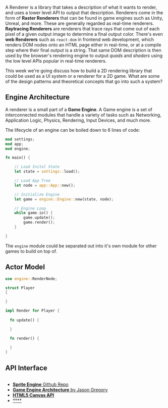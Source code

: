 A Renderer is a library that takes a description of what it wants to render, and uses a lower level API to output that description. Renderers come in the form of **Raster Renderers** that can be found in game engines such as Unity, Unreal, and more. These are generally regarded as real-time renderers. **Raytracing Renderers** are renderers that trace rays that come out of each pixel of a given output image to determine a final output color. There's even **web Renderers** such as `react-dom` in frontend web development, which renders DOM nodes onto an HTML page either in real-time, or at a compile step where their final output is a string. That same DOM description is then used by the browser's rendering engine to output *quads* and *shaders* using the low level APIs popular in real-time renderers.

This week we're going discuss how to build a 2D rendering library that could be used as a UI system or a renderer for a 2D game. What are some of the design patterns and theoretical concepts that go into such a system?

## Engine Architecture

A renderer is a small part of a **Game Engine**. A Game engine is a set of interconnected modules that handle a variety of tasks such as Networking, Application Logic, Physics, Rendering, Input Devices, and much more. 

The lifecycle of an engine can be boiled down to 6 lines of code:

```rs
mod settings;
mod app;
mod engine;

fn main() {

    // Load Inital State
    let state = settings::load();

    // Load App Tree
    let node = app::App::new();

    // Initialize Engine
    let game = engine::Engine::new(state, node);

    // Engine Loop
    while game.io() {
        game.update();
        game.render();
    }

}
```

The `engine` module could be separated out into it's own module for other games to build on top of.

## Actor Model

```rs
use engine::RenderNode;

struct Player
{

}

impl Render for Player {
  
  fn update() {

  }

  fn render() {

  }
}
```

## API Interface

```rs

```


- [**Sprite Engine** Github Repo](https://github.com/alaingalvan/sprite-engine)
- [**Game Engine Architecture** by Jason Gregory](http://www.gameenginebook.com/)
- [**HTML5 Canvas API**](https://developer.mozilla.org/en-US/docs/Web/API/Canvas_API)
- [****]()